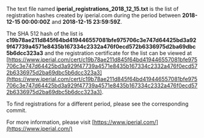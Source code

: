 The text file named **iperial_registrations_2018_12_15.txt** is the list of registration hashes created by iperial.com during the period between **2018-12-15 00:00:00Z** and **2018-12-15 23:59:59Z**.

The SHA 512 hash of the list is **c19b78ae211d845f64bd419446557081bfe975706c3e747d64425bd3a929f47739a4571e8435b167334c2332a476f0ecd572b6336975d2ba69dbc5b6dcc323a3** and the registration certificate for the list can be viewed at [https://www.iperial.com/cert/c19b78ae211d845f64bd419446557081bfe975706c3e747d64425bd3a929f47739a4571e8435b167334c2332a476f0ecd572b6336975d2ba69dbc5b6dcc323a3](https://www.iperial.com/cert/c19b78ae211d845f64bd419446557081bfe975706c3e747d64425bd3a929f47739a4571e8435b167334c2332a476f0ecd572b6336975d2ba69dbc5b6dcc323a3).

To find registrations for a different period, please see the corresponding commit.

For more information, please visit [https://www.iperial.com/](https://www.iperial.com/)
